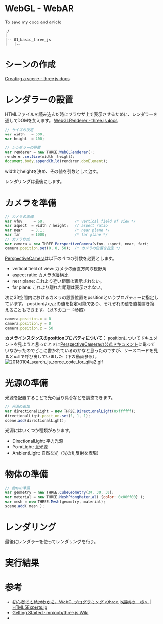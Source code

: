 # WebGL - WebAR
To save my code and article

```
./
|
|-- 01_basic_three_js
|   |-- 
```



# シーンの作成
<a href="https://threejs.org/docs/#manual/introduction/Creating-a-scene">Creating a scene - three.js docs</a>


# レンダラーの設置
HTMLファイルを読み込んだ時にブラウザ上で表示させるために、レンダラーを通してDOMを加えます。
<a href="https://threejs.org/docs/#api/renderers/WebGLRenderer">WebGLRenderer - three.js docs</a>

```js
// サイズの決定
var width   = 600;
var height  = 400;

// レンダラーの設置
var renderer = new THREE.WebGLRenderer();
renderer.setSize(width, height);
document.body.appendChild(renderer.domElement);
```

widthとheightを決め、その値を引数として渡す。

レンダリングは最後にします。


# カメラを準備

```js
// カメラの準備
var vfov     = 60;              /* vertical field of view */
var aspect  = width / height;   // aspect ratio
var near    = 0.1;              /* near plane */
var far     = 1000;             /* far plane */
// カメラ作成
var camera = new THREE.PerspectiveCamera(vfov, aspect, near, far);
camera.position.set(0, 0, 50);  /* カメラの位置を指定 */
```

<a href="https://threejs.org/docs/#api/cameras/PerspectiveCamera">PerspectiveCamera</a>は以下の４つの引数を必要とします。
- vertical field of view: カメラの垂直方向の視野角
- aspect ratio: カメラの縦横比
- near plane: これより近い距離は表示されない。
- far plane: これより離れた距離は表示されない。


次に3D空間内におけるカメラの設置位置をpositionというプロパティーに指定しています。
positionはx,y,zの値を指定可能であり、それぞれの値を直接書き換えることもできます。（以下のコード参照）
```js
camera.position.x = 0
camera.position.y = 0
camera.position.z = 50
```

__カメラインスタンスのpositionプロパティについて：__
positionについてドキュメントを見ようと思ったときに<a href="https://threejs.org/docs/#api/cameras/PerspectiveCamera">PerspectiveCameraの公式ドキュメント</a>に載っていなかったのでどこに書かれているのかなと思ったのですが、ソースコードを見るとcallで呼び出していました（下の動画参照）。
![20180104_search_js_sorce_code_for_qiita2.gif](https://qiita-image-store.s3.amazonaws.com/0/195174/5f1e68fe-440e-163b-39dd-f354894dfbaa.gif)


# 光源の準備
光源を配置することで光の当り具合などを調整できます。
```js
// 光源の追加
var directionalLight = new THREE.DirectionalLight(0xffffff);
directionalLight.position.set(0, 1, 1);
scene.add(directionalLight);
```

光源にはいくつか種類があります。
- DirectionalLight: 平方光源
- PointLight: 点光源
- AmbientLight: 自然な光（光の乱反射を表現）


# 物体の準備
```js
// 物体の準備
var geometry = new THREE.CubeGeometry(30, 30, 30);
var material = new THREE.MeshPhongMaterial( {color: 0x00ff00} );
var mesh = new THREE.Mesh(geometry, material);
scene.add( mesh );
```


# レンダリング
最後にレンダラーを使ってレンダリングを行う。


# 実行結果


# 参考
- <a href="https://html5experts.jp/yomotsu/5225/">初心者でも絶対わかる、WebGLプログラミング＜three.js最初の一歩＞ | HTML5Experts.jp</a>
- <a href="https://github.com/mrdoob/three.js/wiki/Getting-Started">Getting Started · mrdoob/three.js Wiki</a>
- <a href=""></a>
